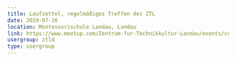 ```yaml
---
title: Laufzettel, regelmäßiges Treffen des ZTL
date: 2019-07-16
location: Montessorischule Landau, Landau
link: https://www.meetup.com/Zentrum-fur-Technikkultur-Landau/events/cqrggqyzkbvb/
usergroup: ztld
type: usergroup
---
```

